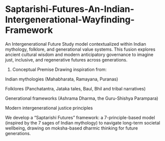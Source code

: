 # Saptarishi-Futures-An-Indian-Intergenerational-Wayfinding-Framework
An Intergenerational Future Study model contextualized within Indian mythology, folklore, and generational value systems. This fusion explores ancient cultural wisdom and modern anticipatory governance to imagine just, inclusive, and regenerative futures across generations.
1. Conceptual Premise
Drawing inspiration from:

Indian mythologies (Mahabharata, Ramayana, Puranas)

Folklores (Panchatantra, Jataka tales, Baul, Bhil and tribal narratives)

Generational frameworks (Ashrama Dharma, the Guru-Shishya Parampara)

Modern intergenerational justice principles

We develop a “Saptarishi Futures” framework: a 7-principle-based model (inspired by the 7 sages of Indian mythology) to navigate long-term societal wellbeing, drawing on moksha-based dharmic thinking for future generations.
